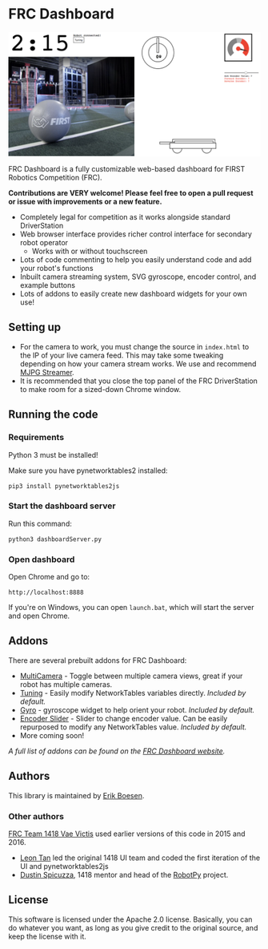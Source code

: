 # FRC Dashboard
![Screenshot](img/screenshot.png)

FRC Dashboard is a fully customizable web-based dashboard for FIRST Robotics Competition (FRC).

__Contributions are VERY welcome! Please feel free to open a pull request or issue with improvements or a new feature.__

* Completely legal for competition as it works alongside standard DriverStation
* Web browser interface provides richer control interface for secondary robot operator
  * Works with or without touchscreen
* Lots of code commenting to help you easily understand code and add your robot's functions
* Inbuilt camera streaming system, SVG gyroscope, encoder control, and example buttons
* Lots of addons to easily create new dashboard widgets for your own use!

## Setting up

* For the camera to work, you must change the source in `index.html` to the IP of your live camera feed. This may take some tweaking depending on how your camera stream works. We use and recommend [MJPG Streamer](https://github.com/jacksonliam/mjpg-streamer).
* It is recommended that you close the top panel of the FRC DriverStation to make room for a sized-down Chrome window.

## Running the code

### Requirements

Python 3 must be installed!

Make sure you have pynetworktables2 installed:

    pip3 install pynetworktables2js

### Start the dashboard server

Run this command:

    python3 dashboardServer.py

### Open dashboard

Open Chrome and go to:

    http://localhost:8888

If you're on Windows, you can open `launch.bat`, which will start the server and open Chrome.

## Addons

There are several prebuilt addons for FRC Dashboard:
* [MultiCamera](https://github.com/FRCDashboard/addon-MultiCamera) - Toggle between multiple camera views, great if your robot has multiple cameras.
* [Tuning](https://github.com/FRCDashboard/addon-Tuning) - Easily modify NetworkTables variables directly. _Included by default._
* [Gyro](https://github.com/FRCDashboard/addon-Gyro) - gyroscope widget to help orient your robot. _Included by default._
* [Encoder Slider](https://github.com/FRCDashboard/addon-EncoderSlider) - Slider to change encoder value. Can be easily repurposed to modify any NetworkTables value. _Included by default._
* More coming soon!

_A full list of addons can be found on the [FRC Dashboard website](https://frcdashboard.github.io)._

## Authors

This library is maintained by [Erik Boesen](https://github.com/ErikBoesen).

### Other authors

[FRC Team 1418 Vae Victis](https://github.com/frc1418) used earlier versions of this code in 2015 and 2016.

* [Leon Tan](https://github.com/lleontan) led the original 1418 UI team and coded the first iteration of the UI and pynetworktables2js
* [Dustin Spicuzza](https://github.com/virtuald), 1418 mentor and head of the [RobotPy](https://github.com/robotpy) project.

## License

This software is licensed under the Apache 2.0 license. Basically, you can do whatever you want, as long as you give credit to the original source, and keep the license with it.